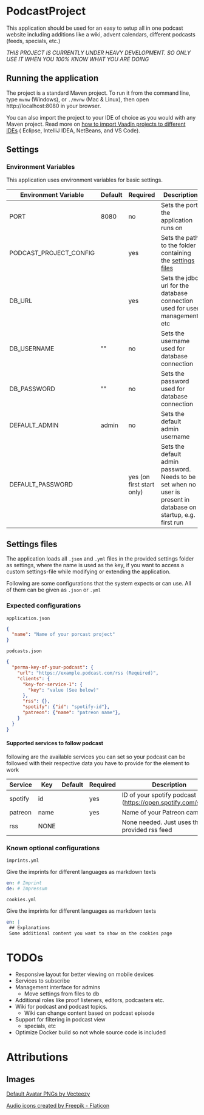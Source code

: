 # PodcastProject

This application should be used for an easy to setup all in one podcast website including additions like
a wiki, advent calendars, different podcasts (feeds, specials, etc.)

_THIS PROJECT IS CURRENTLY UNDER HEAVY DEVELOPMENT. SO ONLY USE IT WHEN YOU 100% KNOW WHAT YOU ARE DOING_

## Running the application

The project is a standard Maven project. To run it from the command line,
type `mvnw` (Windows), or `./mvnw` (Mac & Linux), then open
http://localhost:8080 in your browser.

You can also import the project to your IDE of choice as you would with any
Maven project. Read more
on [how to import Vaadin projects to different IDEs](https://vaadin.com/docs/latest/guide/step-by-step/importing) (
Eclipse, IntelliJ IDEA, NetBeans, and VS Code).

## Settings

### Environment Variables

This application uses environment variables for basic settings.

| Environment Variable   | Default | Required                  | Description                                                                                                     |
|------------------------|---------|---------------------------|-----------------------------------------------------------------------------------------------------------------|
| PORT                   | 8080    | no                        | Sets the port the application runs on                                                                           |
| PODCAST_PROJECT_CONFIG |         | yes                       | Sets the path to the folder containing the [settings files](#settings-files)                                    |
| DB_URL                 |         | yes                       | Sets the jdbc url for the database connection used for user management, etc                                     |
| DB_USERNAME            | ""      | no                        | Sets the username used for database connection                                                                  |
| DB_PASSWORD            | ""      | no                        | Sets the password used for database connection                                                                  |
| DEFAULT_ADMIN          | admin   | no                        | Sets the default admin username                                                                                 |
| DEFAULT_PASSWORD       |         | yes (on first start only) | Sets the default admin password. Needs to be set when no user is present in database on startup, e.g. first run |

## Settings files

The application loads all `.json` and `.yml` files in the provided settings folder as settings, where the name is used
as the key,
if you want to access a custom settings-file while modifying or extending the application.

Following are some configurations that the system expects or can use. All of them can be given as `.json` or `.yml`

### Expected configurations

`application.json`

``` json
{
  "name": "Name of your porcast project"
}
```

`podcasts.json`

``` json
{
  "perma-key-of-your-podcast": {
    "url": "https://example.podcast.com/rss (Required)",
    "clients": {
      "key-for-service-1": {
        "key": "value (See below)"
      },
      "rss": {},
      "spotify": {"id": "spotify-id"},
      "patreon": {"name": "patreon name"},
    }
  }
}
```

#### Supported services to follow podcast

following are the available services you can set so your podcast can be followed with their respective data you
have to provide for the element to work

| Service | Key  | Default | Required | Description                                                     |
|---------|------|---------|----------|-----------------------------------------------------------------|
| spotify | id   |         | yes      | ID of your spotify podcast (https://open.spotify.com/show/<ID>) |
| patreon | name |         | yes      | Name of your Patreon campain                                    |
| rss     | NONE |         |          | None needed. Just uses the provided rss feed                    |

### Known optional configurations

`imprints.yml`

Give the imprints for different languages as markdown texts

``` yml
en: # Imprint
de: # Impressum 
```

`cookies.yml`

Give the imprints for different languages as markdown texts

``` yml
en: |
 ## Explanations
 Some additional content you want to show on the cookies page
```

# TODOs

- Responsive layout for better viewing on mobile devices
- Services to subscribe
- Management interface for admins
  - Move settings from files to db
- Additional roles like proof listeners, editors, podcasters etc.
- Wiki for podcast and podcast topics.
  - Wiki can change content based on podcast episode
- Support for filtering in podcast view
  - specials, etc
- Optimize Docker build so not whole source code is included

# Attributions

## Images

<a href="https://www.vecteezy.com/free-png/default-avatar">Default Avatar PNGs by Vecteezy</a>

<a href="https://www.flaticon.com/free-icons/audio" title="audio icons">Audio icons created by Freepik - Flaticon</a>
